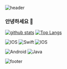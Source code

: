 

<!--
**eunsuu1015/eunsuu1015** is a ✨ _special_ ✨ repository because its `README.md` (this file) appears on your GitHub profile.

Here are some ideas to get you started:

- 🔭 I’m currently working on ...
- 🌱 I’m currently learning ...
- 👯 I’m looking to collaborate on ...
- 🤔 I’m looking for help with ...
- 💬 Ask me about ...
- 📫 How to reach me: ...
- 😄 Pronouns: ...
- ⚡ Fun fact: ...
-->
  

![header](https://capsule-render.vercel.app/api?type=waving&color=auto&height=300&section=header&text=EunSu%20Park&desc=Application%20dev&fontSize=50)

### 안녕하세요 👋

[![github stats](https://github-readme-stats.vercel.app/api?username=eunsuu1015&show_icons=true&hide_border=true)](https://github.com/eunsuu1015)
[![Top Langs](https://github-readme-stats.vercel.app/api/top-langs/?username=eunsuu1015&layout=compact)](https://github.com/eunsuu1015)


![IOS](https://img.shields.io/badge/iOS-000000?style=for-the-badge&logo=ios&logoColor=white)  ![Swift](https://img.shields.io/badge/swift-F54A2A?style=for-the-badge&logo=swift&logoColor=white) ![IOS](https://img.shields.io/badge/Objective%20c-555555?style=for-the-badge&logo=ios&logoColor=white)

![Android](https://img.shields.io/badge/Android-3DDC84?style=for-the-badge&logo=android&logoColor=white)  ![Java](https://img.shields.io/badge/java-%23ED8B00.svg?style=for-the-badge&logo=java&logoColor=white)

![footer](https://capsule-render.vercel.app/api?type=wave&color=auto&height=200&section=footer)
